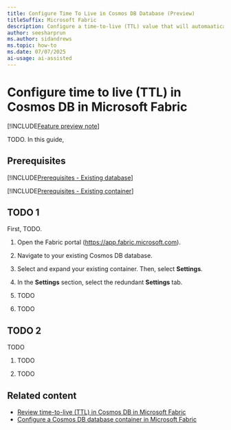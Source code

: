 ```yaml
---
title: Configure Time To Live in Cosmos DB Database (Preview)
titleSuffix: Microsoft Fabric
description: Configure a time-to-live (TTL) value that will automaatically purge items from a Cosmos DB in Microsoft Fabric database during the preview.
author: seesharprun
ms.author: sidandrews
ms.topic: how-to
ms.date: 07/07/2025
ai-usage: ai-assisted
---
```


# Configure time to live (TTL) in Cosmos DB in Microsoft Fabric

[!INCLUDE[Feature preview note](../../includes/feature-preview-note.md)]

TODO. In this guide, 

## Prerequisites

[!INCLUDE[Prerequisites - Existing database](includes/prerequisite-existing-database.md)]

[!INCLUDE[Prerequisites - Existing container](includes/prerequisite-existing-container.md)]

## TODO 1

First, TODO.

1. Open the Fabric portal (<https://app.fabric.microsoft.com>).

1. Navigate to your existing Cosmos DB database.

1. Select and expand your existing container. Then, select **Settings**.

1. In the **Settings** section, select the redundant **Settings** tab.

1. TODO

1. TODO

## TODO 2

TODO

1. TODO

1. TODO

## Related content

- [Review time-to-live (TTL) in Cosmos DB in Microsoft Fabric](time-to-live.md)
- [Configure a Cosmos DB database container in Microsoft Fabric](how-to-configure-container.md)
